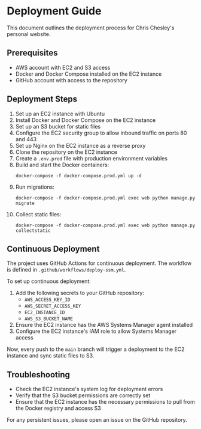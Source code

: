 # Deployment Guide

This document outlines the deployment process for Chris Chesley's personal website.

## Prerequisites

- AWS account with EC2 and S3 access
- Docker and Docker Compose installed on the EC2 instance
- GitHub account with access to the repository

## Deployment Steps

1. Set up an EC2 instance with Ubuntu
2. Install Docker and Docker Compose on the EC2 instance
3. Set up an S3 bucket for static files
4. Configure the EC2 security group to allow inbound traffic on ports 80 and 443
5. Set up Nginx on the EC2 instance as a reverse proxy
6. Clone the repository on the EC2 instance
7. Create a `.env.prod` file with production environment variables
8. Build and start the Docker containers:
   ```
   docker-compose -f docker-compose.prod.yml up -d
   ```
9. Run migrations:
   ```
   docker-compose -f docker-compose.prod.yml exec web python manage.py migrate
   ```
10. Collect static files:
    ```
    docker-compose -f docker-compose.prod.yml exec web python manage.py collectstatic
    ```

## Continuous Deployment

The project uses GitHub Actions for continuous deployment. The workflow is defined in `.github/workflows/deploy-ssm.yml`.

To set up continuous deployment:

1. Add the following secrets to your GitHub repository:
   - `AWS_ACCESS_KEY_ID`
   - `AWS_SECRET_ACCESS_KEY`
   - `EC2_INSTANCE_ID`
   - `AWS_S3_BUCKET_NAME`
2. Ensure the EC2 instance has the AWS Systems Manager agent installed
3. Configure the EC2 instance's IAM role to allow Systems Manager access

Now, every push to the `main` branch will trigger a deployment to the EC2 instance and sync static files to S3.

## Troubleshooting

- Check the EC2 instance's system log for deployment errors
- Verify that the S3 bucket permissions are correctly set
- Ensure that the EC2 instance has the necessary permissions to pull from the Docker registry and access S3

For any persistent issues, please open an issue on the GitHub repository.
